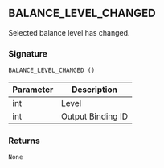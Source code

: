 ## BALANCE\_LEVEL\_CHANGED

Selected balance level has changed.


### Signature

`BALANCE_LEVEL_CHANGED ()`


| Parameter | Description |
| --- | --- |
| int | Level |
| int | Output Binding ID |


### Returns

`None`